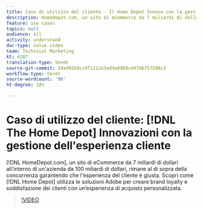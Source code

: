 ```yaml
---
title: Caso di utilizzo del cliente - Il Home Depot Innova con la gestione dell'esperienza cliente
description: HomeDepot.com, un sito di eCommerce da 7 miliardi di dollari all'interno di un'azienda da 100 miliardi di dollari, rimane all'avanguardia rispetto alla concorrenza garantendo che l'esperienza del cliente sia giusta. Scopri come Home Depot utilizza  soluzioni di Adobe per creare fedeltà al marchio e soddisfazione dei clienti con un'esperienza di acquisto personalizzata.
feature: use cases
topics: null
audience: all
activity: understand
doc-type: value video
team: Technical Marketing
kt: 4387
translation-type: tm+mt
source-git-commit: 24ad92b0ccdf1112e3ed4a0968cd47db757598c3
workflow-type: tm+mt
source-wordcount: '98'
ht-degree: 18%

---
```



# Caso di utilizzo del cliente: [!DNL The Home Depot] Innovazioni con la gestione dell&#39;esperienza cliente

[!DNL HomeDepot.com], un sito di eCommerce da 7 miliardi di dollari all&#39;interno di un&#39;azienda da 100 miliardi di dollari, rimane al di sopra della concorrenza garantendo che l&#39;esperienza del cliente è giusta. Scopri come [!DNL Home Depot] utilizza le soluzioni Adobe per creare brand loyalty e soddisfazione dei clienti con un’esperienza di acquisto personalizzata.

>[!VIDEO](https://video.tv.adobe.com/v/31506/?quality=12)
